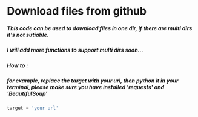 # Download files from github
##### This code can be used to download files in one dir, if there are multi dirs it's not sutiable.
##### I will add more functions to support multi dirs soon...
##### How to : 
##### for example, replace the target with your url, then python it in your terminal, please make sure you have installed 'requests' and 'BeautifulSoup' 
```python
target = 'your url'
```